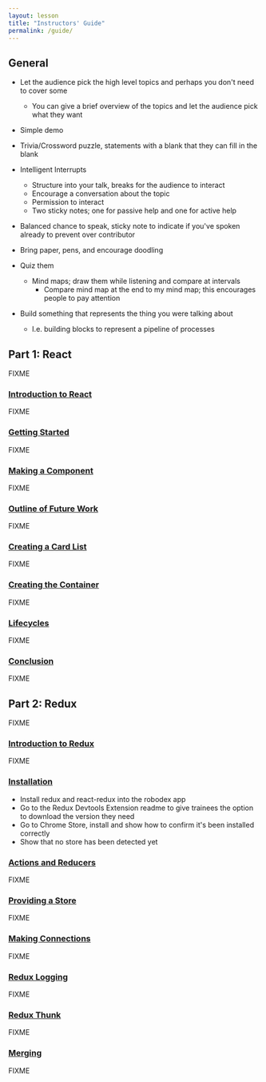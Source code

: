 ```yaml
---
layout: lesson
title: "Instructors' Guide"
permalink: /guide/
---
```


## General

-   Let the audience pick the high level topics and perhaps you don't need to cover some
    -   You can give a brief overview of the topics and let the audience pick what they want

-   Simple demo

-   Trivia/Crossword puzzle, statements with a blank that they can fill in the blank

-   Intelligent Interrupts
    -   Structure into your talk, breaks for the audience to interact
    -   Encourage a conversation about the topic
    -   Permission to interact
    -   Two sticky notes; one for passive help and one for active help

-   Balanced chance to speak, sticky note to indicate if you've spoken already to prevent over contributor

-   Bring paper, pens, and encourage doodling

-   Quiz them
    -   Mind maps; draw them while listening and compare at intervals
        -   Compare mind map at the end to my mind map; this encourages people to pay attention

-   Build something that represents the thing you were talking about
    -   I.e. building blocks to represent a pipeline of processes

## Part 1: React

FIXME

### [Introduction to React](/a0-react-intro/)

FIXME

### [Getting Started](/a1-start/)

FIXME

### [Making a Component](/a2-component/)

FIXME

### [Outline of Future Work](/a3-outline/)

FIXME

### [Creating a Card List](/a4-cardlist/)

FIXME

### [Creating the Container](/a5-container/)

FIXME

### [Lifecycles](/a6-lifecycles/)

FIXME

### [Conclusion](/a7-conclusion/)

FIXME

## Part 2: Redux

FIXME

### [Introduction to Redux](/b0-redux-intro/)

FIXME

### [Installation](/b1-install/)

- Install redux and react-redux into the robodex app
- Go to the Redux Devtools Extension readme to give trainees the option to download the version they need
- Go to Chrome Store, install and show how to confirm it's been installed correctly
- Show that no store has been detected yet

### [Actions and Reducers](/b2-action-reducer/)

FIXME

### [Providing a Store](/b3-store/)

FIXME

### [Making Connections](/b4-connect/)

FIXME

### [Redux Logging](/b5-logging/)

FIXME

### [Redux Thunk](/b6-thunk/)

FIXME

### [Merging](/b7-merge/)

FIXME
